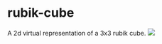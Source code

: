 # rubik-cube
A 2d virtual representation of a 3x3 rubik cube.
![](rubik-cube/blob/main/Screen%20Shot%202021-06-15%20at%204.52.52%20PM.png7)

